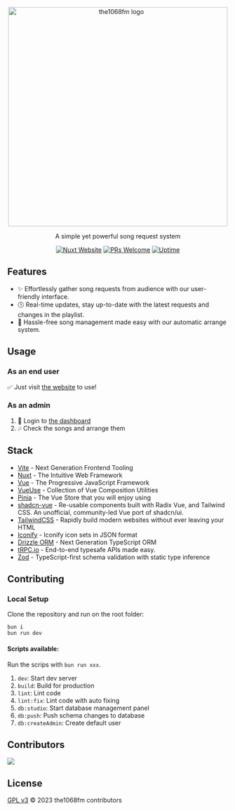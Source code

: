 <p align="center">
  <a href="https://fm.the1068.pictures" target="_blank" rel="noopener noreferrer">
    <img width="500" src="https://github.com/SMS-COSMO/the1068fm/assets/49156174/d8841777-5784-4db9-b306-bbcc4cc5cf88" alt="the1068fm logo">
  </a>
</p>

<p align="center">
A simple yet powerful song request system
</p>

<p align="center">
  <a href="https://nuxt.com"><img src="https://img.shields.io/badge/Built%20With%20Nuxt-18181B?logo=nuxt.js" alt="Nuxt Website"></a>
  <a href="https://github.com/SMS-COSMO/the1068fm/pulls"><img src="https://img.shields.io/badge/PRs-welcome-blue.svg" alt="PRs Welcome"></a>
  <a href="https://stats.uptimerobot.com/AGNLNIrGM6"><img src="https://img.shields.io/uptimerobot/ratio/7/m795876635-3a8b812dbc51e838cfb3229a" alt="Uptime"></a>
</p>

## Features
- ✨ Effortlessly gather song requests from audience with our user-friendly interface.
- 🕓 Real-time updates, stay up-to-date with the latest requests and changes in the playlist.
- 💪 Hassle-free song management made easy with our automatic arrange system.

## Usage

### As an end user
✅ Just visit [the website](https://fm.the1068.pictures) to use!

### As an admin
1. 🔐 Login to [the dashboard](https://fm.the1068.pictures/manage)
2. 🎶 Check the songs and arrange them

## Stack

- [Vite](https://vitejs.dev/) - Next Generation Frontend Tooling
- [Nuxt](https://nuxt.com/) - The Intuitive Web Framework
- [Vue](https://vuejs.org/) - The Progressive JavaScript Framework
- [VueUse](https://vueuse.org/) - Collection of Vue Composition Utilities
- [Pinia](https://pinia.vuejs.org/) - The Vue Store that you will enjoy using
- [shadcn-vue](https://www.shadcn-vue.com/) - Re-usable components built with Radix Vue, and Tailwind CSS. An unofficial, community-led Vue port of shadcn/ui.
- [TailwindCSS](https://uno.antfu.me/) - Rapidly build modern websites without ever leaving your HTML
- [Iconify](https://github.com/iconify/icon-sets#iconify-icon-sets-in-json-format) - Iconify icon sets in JSON format
- [Drizzle ORM](https://orm.drizzle.team/) - Next Generation TypeScript ORM
- [tRPC.io](https://trpc.io/) - End-to-end typesafe APIs made easy.
- [Zod](https://zod.dev) - TypeScript-first schema validation with static type inference

## Contributing

### Local Setup

Clone the repository and run on the root folder:

```
bun i
bun run dev
```

#### Scripts available:

Run the scrips with `bun run xxx`.

1. `dev`: Start dev server
2. `build`: Build for production
3. `lint`: Lint code
4. `lint:fix`: Lint code with auto fixing
5. `db:studio`: Start database management panel
6. `db:push`: Push schema changes to database
7. `db:createAdmin`: Create default user

## Contributors

<a href="https://github.com/sms-cosmo/the1068fm/graphs/contributors">
  <img src="https://contrib.rocks/image?repo=sms-cosmo/the1068fm" />
</a>

## License

[GPL v3](./LICENSE) &copy; 2023 the1068fm contributors

